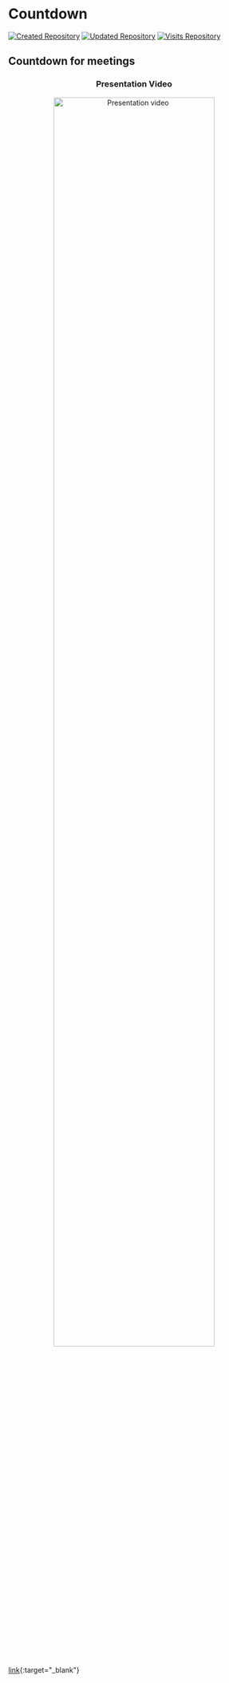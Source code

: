 # Countdown

[![Created Repository](https://badges.pufler.dev/created/Ariel-MN/countdown)](https://github.com/Ariel-MN/countdown/)
[![Updated Repository](https://badges.pufler.dev/updated/Ariel-MN/countdown)](https://github.com/Ariel-MN/countdown/)
[![Visits Repository](https://badges.pufler.dev/visits/Ariel-MN/countdown)](https://github.com/Ariel-MN/countdown/)

## Countdown for meetings

<span align="center">
  
  ### Presentation Video
  
</span>


<p align="center">
  <a href="https://ariel-mn.github.io/countdown/static/img/presentation.mp4" title="Countdown presentation" target="_blank">
    <img width="80%" src="https://ariel-mn.github.io/countdown/static/img/poster.png" alt="Presentation video" />
  </a>
</p>

[link](https://ariel-mn.github.io/countdown/static/img/poster.png){:target="_blank"}

